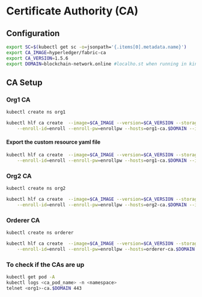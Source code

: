 # Certificate Authority (CA)

## Configuration

```bash
export SC=$(kubectl get sc -o=jsonpath='{.items[0].metadata.name}')
export CA_IMAGE=hyperledger/fabric-ca
export CA_VERSION=1.5.6
export DOMAIN=blockchain-network.online #localho.st when running in kind cluster
```

## CA Setup

### Org1 CA

```bash
kubectl create ns org1

kubectl hlf ca create  --image=$CA_IMAGE --version=$CA_VERSION --storage-class=$SC --capacity=1Gi --name=org1-ca \
    --enroll-id=enroll --enroll-pw=enrollpw --hosts=org1-ca.$DOMAIN --istio-port=443 --namespace=org1
```
#### Export the custom resource yaml file
```bash
kubectl hlf ca create  --image=$CA_IMAGE --version=$CA_VERSION --storage-class=$SC --capacity=1Gi --name=org1-ca \
    --enroll-id=enroll --enroll-pw=enrollpw --hosts=org1-ca.$DOMAIN --istio-port=443 --namespace=org1 --output >org1-ca.yaml
```

### Org2 CA

```bash
kubectl create ns org2

kubectl hlf ca create  --image=$CA_IMAGE --version=$CA_VERSION --storage-class=$SC --capacity=1Gi --name=org2-ca \
    --enroll-id=enroll --enroll-pw=enrollpw --hosts=org2-ca.$DOMAIN --istio-port=443 --namespace=org2
```

### Orderer CA

```bash
kubectl create ns orderer

kubectl hlf ca create  --image=$CA_IMAGE --version=$CA_VERSION --storage-class=$SC --capacity=1Gi --name=orderer-ca \
    --enroll-id=enroll --enroll-pw=enrollpw --hosts=orderer-ca.$DOMAIN --istio-port=443 --namespace=orderer
```
### To check if the CAs are up
```bash
kubectl get pod -A
kubectl logs <ca_pod_name> -n <namespace>
telnet <org1>-ca.$DOMAIN 443

```
